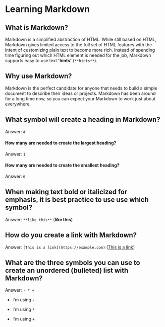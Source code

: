 # Learning Markdown

## What is Markdown?

Markdown is a simplified abstraction of HTML. While still based on HTML, Markdown gives limited access to the full set of HTML features with the intent of customizing plain text to become more rich. Instead of spending time figuring out which HTML element is needed for the job, Markdown supports easy to use text **'hints'** (`**hints**`).

## Why use Markdown?

Markdown is the perfect candidate for anyone that needs to build a simple document to describe their ideas or projects. Markdown has been around for a long time now, so you can expect your Markdown to work just about everywhere.

## What symbol will create a heading in Markdown?

Answer: `#`

#### How many are needed to create the largest heading?

Answer: `1`

#### How many are needed to create the smallest heading?

Answer: `6`

## When making text bold or italicized for emphasis, it is best practice to use use which symbol?

Answer: `**like this**` (**like this**)

## How do you create a link with Markdown?

Answer: `[This is a link](https://example.com)` ([This is a link](https://example.com))

## What are the three symbols you can use to create an unordered (bulleted) list with Markdown?

Answer: `- * +`

- I'm using `-`

* I'm using `*`

- I'm using `+`
